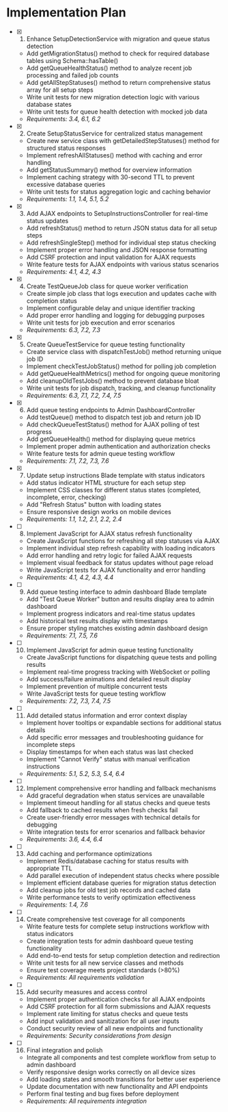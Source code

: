 # Implementation Plan

- [x] 1. Enhance SetupDetectionService with migration and queue status detection
  - Add getMigrationStatus() method to check for required database tables using Schema::hasTable()
  - Add getQueueHealthStatus() method to analyze recent job processing and failed job counts
  - Add getAllStepStatuses() method to return comprehensive status array for all setup steps
  - Write unit tests for new migration detection logic with various database states
  - Write unit tests for queue health detection with mocked job data
  - _Requirements: 3.4, 6.1, 6.2_

- [x] 2. Create SetupStatusService for centralized status management
  - Create new service class with getDetailedStepStatuses() method for structured status responses
  - Implement refreshAllStatuses() method with caching and error handling
  - Add getStatusSummary() method for overview information
  - Implement caching strategy with 30-second TTL to prevent excessive database queries
  - Write unit tests for status aggregation logic and caching behavior
  - _Requirements: 1.1, 1.4, 5.1, 5.2_

- [x] 3. Add AJAX endpoints to SetupInstructionsController for real-time status updates
  - Add refreshStatus() method to return JSON status data for all setup steps
  - Add refreshSingleStep() method for individual step status checking
  - Implement proper error handling and JSON response formatting
  - Add CSRF protection and input validation for AJAX requests
  - Write feature tests for AJAX endpoints with various status scenarios
  - _Requirements: 4.1, 4.2, 4.3_

- [x] 4. Create TestQueueJob class for queue worker verification
  - Create simple job class that logs execution and updates cache with completion status
  - Implement configurable delay and unique identifier tracking
  - Add proper error handling and logging for debugging purposes
  - Write unit tests for job execution and error scenarios
  - _Requirements: 6.3, 7.2, 7.3_

- [x] 5. Create QueueTestService for queue testing functionality
  - Create service class with dispatchTestJob() method returning unique job ID
  - Implement checkTestJobStatus() method for polling job completion
  - Add getQueueHealthMetrics() method for ongoing queue monitoring
  - Add cleanupOldTestJobs() method to prevent database bloat
  - Write unit tests for job dispatch, tracking, and cleanup functionality
  - _Requirements: 6.3, 7.1, 7.2, 7.4, 7.5_

- [x] 6. Add queue testing endpoints to Admin DashboardController
  - Add testQueue() method to dispatch test job and return job ID
  - Add checkQueueTestStatus() method for AJAX polling of test progress
  - Add getQueueHealth() method for displaying queue metrics
  - Implement proper admin authentication and authorization checks
  - Write feature tests for admin queue testing workflow
  - _Requirements: 7.1, 7.2, 7.3, 7.6_

- [x] 7. Update setup instructions Blade template with status indicators
  - Add status indicator HTML structure for each setup step
  - Implement CSS classes for different status states (completed, incomplete, error, checking)
  - Add "Refresh Status" button with loading states
  - Ensure responsive design works on mobile devices
  - _Requirements: 1.1, 1.2, 2.1, 2.2, 2.4_

- [ ] 8. Implement JavaScript for AJAX status refresh functionality
  - Create JavaScript functions for refreshing all step statuses via AJAX
  - Implement individual step refresh capability with loading indicators
  - Add error handling and retry logic for failed AJAX requests
  - Implement visual feedback for status updates without page reload
  - Write JavaScript tests for AJAX functionality and error handling
  - _Requirements: 4.1, 4.2, 4.3, 4.4_

- [ ] 9. Add queue testing interface to admin dashboard Blade template
  - Add "Test Queue Worker" button and results display area to admin dashboard
  - Implement progress indicators and real-time status updates
  - Add historical test results display with timestamps
  - Ensure proper styling matches existing admin dashboard design
  - _Requirements: 7.1, 7.5, 7.6_

- [ ] 10. Implement JavaScript for admin queue testing functionality
  - Create JavaScript functions for dispatching queue tests and polling results
  - Implement real-time progress tracking with WebSocket or polling
  - Add success/failure animations and detailed result display
  - Implement prevention of multiple concurrent tests
  - Write JavaScript tests for queue testing workflow
  - _Requirements: 7.2, 7.3, 7.4, 7.5_

- [ ] 11. Add detailed status information and error context display
  - Implement hover tooltips or expandable sections for additional status details
  - Add specific error messages and troubleshooting guidance for incomplete steps
  - Display timestamps for when each status was last checked
  - Implement "Cannot Verify" status with manual verification instructions
  - _Requirements: 5.1, 5.2, 5.3, 5.4, 6.4_

- [ ] 12. Implement comprehensive error handling and fallback mechanisms
  - Add graceful degradation when status services are unavailable
  - Implement timeout handling for all status checks and queue tests
  - Add fallback to cached results when fresh checks fail
  - Create user-friendly error messages with technical details for debugging
  - Write integration tests for error scenarios and fallback behavior
  - _Requirements: 3.6, 4.4, 6.4_

- [ ] 13. Add caching and performance optimizations
  - Implement Redis/database caching for status results with appropriate TTL
  - Add parallel execution of independent status checks where possible
  - Implement efficient database queries for migration status detection
  - Add cleanup jobs for old test job records and cached data
  - Write performance tests to verify optimization effectiveness
  - _Requirements: 1.4, 7.6_

- [ ] 14. Create comprehensive test coverage for all components
  - Write feature tests for complete setup instructions workflow with status indicators
  - Create integration tests for admin dashboard queue testing functionality
  - Add end-to-end tests for setup completion detection and redirection
  - Write unit tests for all new service classes and methods
  - Ensure test coverage meets project standards (>80%)
  - _Requirements: All requirements validation_

- [ ] 15. Add security measures and access control
  - Implement proper authentication checks for all AJAX endpoints
  - Add CSRF protection for all form submissions and AJAX requests
  - Implement rate limiting for status checks and queue tests
  - Add input validation and sanitization for all user inputs
  - Conduct security review of all new endpoints and functionality
  - _Requirements: Security considerations from design_

- [ ] 16. Final integration and polish
  - Integrate all components and test complete workflow from setup to admin dashboard
  - Verify responsive design works correctly on all device sizes
  - Add loading states and smooth transitions for better user experience
  - Update documentation with new functionality and API endpoints
  - Perform final testing and bug fixes before deployment
  - _Requirements: All requirements integration_
